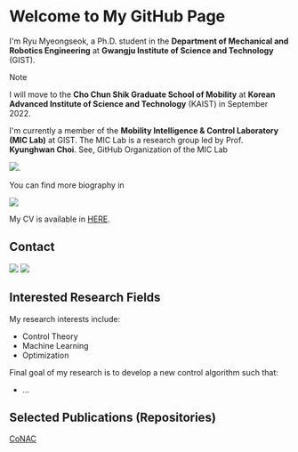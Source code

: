 # Welcome to My GitHub Page

I'm Ryu Myeongseok, a Ph.D. student in the __Department of Mechanical and Robotics Engineering__ at __Gwangju Institute of Science and Technology__ (GIST). 

> [!NOTE]
> I will move to the __Cho Chun Shik Graduate School of Mobility__ at __Korean Advanced Institute of Science and Technology__ (KAIST) in September 2022.

I'm currently a member of the __Mobility Intelligence & Control Laboratory (MIC Lab)__ at GIST. 
The MIC Lab is a research group led by Prof. __Kyunghwan Choi__.
See, GitHub Organization of the MIC Lab 

<a href="https://github.com/KAIST-MIC-Lab"><img src="https://img.shields.io/badge/GitHub-100000?style=for-the-badge&logo=github&logoColor=white"/></a>.

You can find more biography in 

<a href="https://scholar.google.com/citations?user=gUHuDJ4AAAAJ&hl=en"><img src="https://img.shields.io/badge/Google%20Scholar-4285F4?style=for-the-badge&logo=google-scholar&logoColor=white"/></a>

My CV is available in [HERE](cv.pdf).

## Contact
<a href="mailto:msryu00@gmail.com"><img src="https://img.shields.io/badge/Gmail-D14836?style=for-the-badge&logo=gmail&logoColor=white"/></a>
<a href="mailto:dding_98@gm.gist.ac.kr"><img src="https://img.shields.io/badge/Microsoft_Outlook-0078D4?style=for-the-badge&logo=microsoft-outlook&logoColor=white"/></a>


<!-- https://github.com/Envoy-VC/awesome-badges -->

## Interested Research Fields

My research interests include:
- Control Theory
- Machine Learning
- Optimization

Final goal of my research is to develop a new control algorithm such that:
- ...

## Selected Publications (Repositories)

[CoNAC](https://github.com/KAIST-MIC-Lab/CoNAC)
